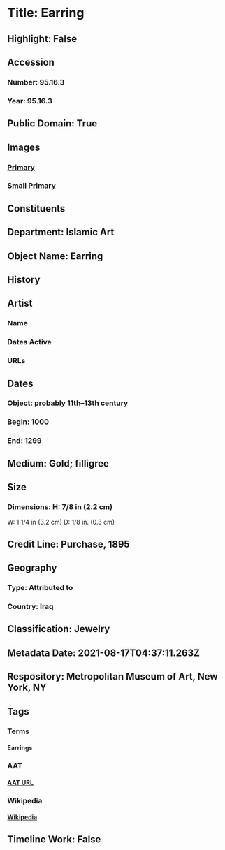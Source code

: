 # Title: Earring
## Highlight: False
## Accession
### Number: 95.16.3
### Year: 95.16.3
## Public Domain: True
## Images
### [Primary](https://images.metmuseum.org/CRDImages/is/original/95_16_3.jpg)
### [Small Primary](https://images.metmuseum.org/CRDImages/is/web-large/95_16_3.jpg)
## Constituents
## Department: Islamic Art
## Object Name: Earring
## History
## Artist
### Name
### Dates Active
### URLs
## Dates
### Object: probably 11th–13th century
### Begin: 1000
### End: 1299
## Medium: Gold; filligree
## Size
### Dimensions: H: 7/8 in (2.2 cm)
W: 1 1/4 in (3.2 cm)
D: 1/8 in. (0.3 cm)
## Credit Line: Purchase, 1895
## Geography
### Type: Attributed to
### Country: Iraq
## Classification: Jewelry
## Metadata Date: 2021-08-17T04:37:11.263Z
## Respository: Metropolitan Museum of Art, New York, NY
## Tags
### Terms
#### Earrings
### AAT
#### [AAT URL](http://vocab.getty.edu/page/aat/300045998)
### Wikipedia
#### [Wikipedia]()
## Timeline Work: False